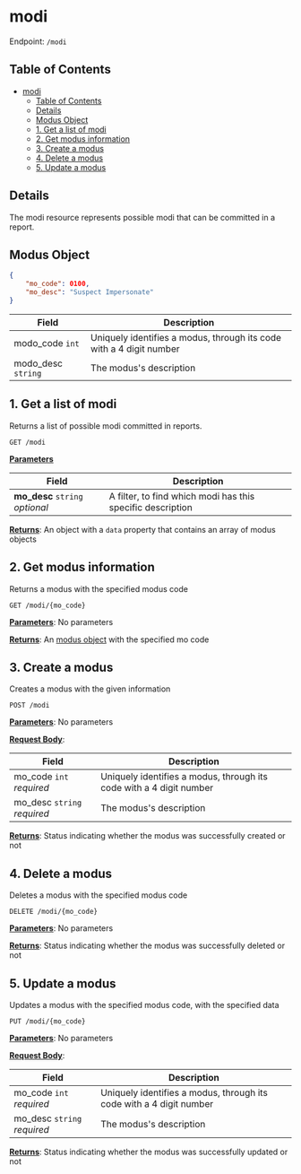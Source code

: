 # modi
Endpoint: `/modi`

## Table of Contents

- [modi](#modi)
  - [Table of Contents](#table-of-contents)
  - [Details](#details)
  - [Modus Object](#modus-object)
  - [1. Get a list of modi](#1-get-a-list-of-modi)
  - [2. Get modus information](#2-get-modus-information)
  - [3. Create a modus](#3-create-a-modus)
  - [4. Delete a modus](#4-delete-a-modus)
  - [5. Update a modus](#5-update-a-modus)

## Details

The modi resource represents possible modi that can be committed in a report.

## Modus Object

```json
{
    "mo_code": 0100,
    "mo_desc": "Suspect Impersonate"
}
```

| Field               | Description                                   |
|---------------------|-----------------------------------------------|
| modo_code `int`    | Uniquely identifies a modus, through its code with a 4 digit number |
| modo_desc `string` | The modus's description                       |

## 1. Get a list of modi

Returns a list of possible modi committed in reports.

`GET /modi`

**<u>Parameters</u>**

| Field                              | Description                                                  |
|------------------------------------|--------------------------------------------------------------|
| **mo_desc** `string` *optional* | A filter, to find which modi has this specific description |

**<u>Returns</u>**: An object with a `data` property that contains an array of modus objects

## 2. Get modus information

Returns a modus with the specified modus code

`GET /modi/{mo_code}`

**<u>Parameters</u>**: No parameters

**<u>Returns</u>**: An [modus object](#modus-object) with the specified mo code

## 3. Create a modus

Creates a modus with the given information

`POST /modi`

**<u>Parameters</u>**: No parameters

**<u>Request Body</u>**:

| Field                          | Description                                   |
|--------------------------------|-----------------------------------------------|
| mo_code `int` *required*    | Uniquely identifies a modus, through its code with a 4 digit number |
| mo_desc `string` *required* | The modus's description                       |

**<u>Returns</u>**: Status indicating whether the modus was successfully created or not

## 4. Delete a modus

Deletes a modus with the specified modus code

`DELETE /modi/{mo_code}`

**<u>Parameters</u>**: No parameters

**<u>Returns</u>**: Status indicating whether the modus was successfully deleted or not

## 5. Update a modus

Updates a modus with the specified modus code, with the specified data

`PUT /modi/{mo_code}`

**<u>Parameters</u>**: No parameters

**<u>Request Body</u>**:

| Field                          | Description                                   |
|--------------------------------|-----------------------------------------------|
| mo_code `int` *required*    | Uniquely identifies a modus, through its code with a 4 digit number |
| mo_desc `string` *required* | The modus's description                       |

**<u>Returns</u>**: Status indicating whether the modus was successfully updated or not
